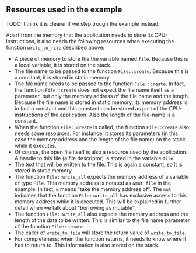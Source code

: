 Resources used in the example
-----------------------------

TODO: I think it is clearer if we step trough the example instead.

Apart from the memory that the application needs to store its CPU-instructions,
it also needs the following resources when executing the function 
`write_to_file` described above:

* A piece of memory to store the the variable named `file`.
  Because this is a local variable, it is stored on the stack.
* The file name to be passed to the function `File::create`. Because this is a
  constant, it is stored in static memory.
* The file name needs to be passed to the function `File::create`. In fact, the
  function `File::create` does not expect the file name itself as a parameter,
  but only the memory address of the file name and the length.
  Because the file name is stored in static memory, its memory address is in 
  fact a constant and this constant can be stored as part of the 
  CPU-instructions of the application.
  Also the length of the file-name is a constant.
* When the function `File::create` is called, the function `File::create` also
  needs some resources. For instance, it stores its parameters (in this
  case the memory address and the length of the file name) on the stack while
  it executes.
* Of course, the open file itself is also a resource used by the
  application. A handle to this file (a file descriptor) is stored in
  the variable `file`.
* The text that will be written to the file. This is again a constant, so it
  is stored in static memory.
* The function `File::write_all` expects the memory address of a 
  variable of type `File`. This memory address is notated as `&mut file` 
  in the example. In fact, `&` means "take the memory address of".
  The `mut` indicates that the function `File::write_all` has exclusive
  access to this memory address while it is executed. This will be explained
  in further detail when we talk about "borrowing as mutable".
* The function `File::write_all` also expects the memory address and the length
  of the data to be written. This is similar to the file name parameter of the
  function `File::create`.
* The caller of `write_to_file` will store the return value of
  `write_to_file`.
* For completeness: when the function returns, it needs to know where it has to
  return to. This information is also stored on the stack.
